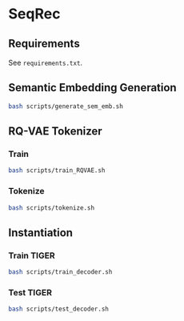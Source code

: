 # SeqRec

## Requirements

See `requirements.txt`.

## Semantic Embedding Generation

```bash
bash scripts/generate_sem_emb.sh
```

## RQ-VAE Tokenizer

### Train

```bash
bash scripts/train_RQVAE.sh 
```

### Tokenize

```bash
bash scripts/tokenize.sh 
```

## Instantiation

### Train TIGER

```bash
bash scripts/train_decoder.sh
```

### Test TIGER

```bash
bash scripts/test_decoder.sh
```
